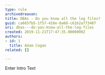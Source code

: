 ```yaml
---
type: rule
archivedreason: 
title: DBAs - Do you know all the log files?
guid: ca665fb5-1f57-410e-8a68-c61b2a773407
uri: dbas---do-you-know-all-the-log-files
created: 2019-11-21T17:47:35.0000000Z
authors:
- id: 1
  title: Adam Cogan
related: []

---
```



Enter Intro Text
<br><excerpt class='endintro'></excerpt><br>



